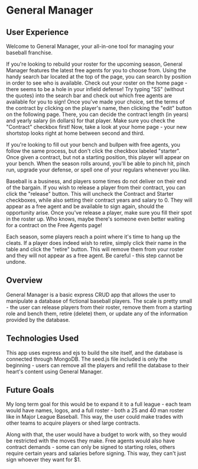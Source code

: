 # General Manager

## User Experience
Welcome to General Manager, your all-in-one tool for managing your baseball franchise. 

If you're looking to rebuild your roster for the upcoming season, General Manager features the latest free agents for you to choose from. Using the handy search bar located at the top of the page, you can search by position in order to see who is available. Check out your roster on the home page - there seems to be a hole in your infield defense! Try typing "SS" (without the quotes) into the search bar and check out which free agents are available for you to sign! Once you've made your choice, set the terms of the contract by clicking on the player's name, then clicking the "edit" button on the following page. There, you can decide the contract length (in years) and yearly salary (in dollars) for that player. Make sure you check the "Contract" checkbox first! Now, take a look at your home page - your new shortstop looks right at home between second and third.

If you're looking to fill out your bench and bullpen with free agents, you follow the same process, but don't click the checkbox labeled "starter". Once given a contract, but not a starting position, this player will appear on your bench. When the season rolls around, you'll be able to pinch hit, pinch run, upgrade your defense, or spell one of your regulars whenever you like.

Baseball is a business, and players some times do not deliver on their end of the bargain. If you wish to release a player from their contract, you can click the "release" button. This will uncheck the Contract and Starter checkboxes, while also setting their contract years and salary to 0. They will appear as a free agent and be available to sign again, should the opportunity arise. Once you've release a player, make sure you fill their spot in the roster up. Who knows, maybe there's someone even better waiting for a contract on the Free Agents page!

Each season, some players reach a point where it's time to hang up the cleats. If a player does indeed wish to retire, simply click their name in the table and click the "retire" button. This will remove them from your roster and they will not appear as a free agent. Be careful - this step cannot be undone.

## Overview
General Manager is a basic express CRUD app that allows the user to manipulate a database of fictional baseball players. The scale is pretty small - the user can release players from their roster, remove them from a starting role and bench them, retire (delete) them, or update any of the information provided by the database.

## Technologies Used
This app uses express and ejs to build the site itself, and the database is connected through MongoDB. The seed.js file included is only the beginning - users can remove all the players and refill the database to their heart's content using General Manager.

## Future Goals
My long term goal for this would be to expand it to a full league - each team would have names, logos, and a full roster - both a 25 and 40 man roster like in Major League Baseball. This way, the user could make trades with other teams to acquire players or shed large contracts. 

Along with that, the user would have a budget to work with, so they would be restricted with the moves they make. Free agents would also have contract demands - some can only be signed to starting roles, others require certain years and salaries before signing. This way, they can't just sign whoever they want for $1.